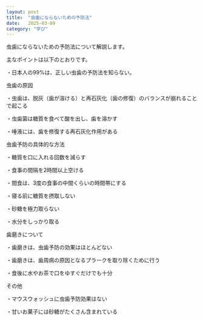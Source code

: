 ```yaml
---
layout: post
title:  "虫歯にならないための予防法"
date:   2025-03-09
category: "学び"
---
```


虫歯にならないための予防法について解説します。

主なポイントは以下のとおりです。

・日本人の99%は、正しい虫歯の予防法を知らない。

虫歯の原因

・虫歯は、脱灰（歯が溶ける）と再石灰化（歯の修復）のバランスが崩れることで起こる

・虫歯菌は糖質を食べて酸を出し、歯を溶かす

・唾液には、歯を修復する再石灰化作用がある

虫歯予防の具体的な方法

・糖質を口に入れる回数を減らす

・食事の間隔を2時間以上空ける

・間食は、3度の食事の中間くらいの時間帯にする

・寝る前に糖質を摂取しない

・砂糖を極力取らない

・水分をしっかり取る

歯磨きについて

・歯磨きは、虫歯予防の効果はほとんどない

・歯磨きは、歯周病の原因となるプラークを取り除くために行う

・食後に水やお茶で口をゆすぐだけでも十分

その他

・マウスウォッシュに虫歯予防効果はない

・甘いお菓子には砂糖がたくさん含まれている